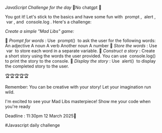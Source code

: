 *JavaScript Challenge for the day* 📍No chatgpt 📌

You got it! Let's stick to the basics and have some fun with  prompt ,  alert ,  var , and  console.log . Here's a challenge:

 *Create a simple "Mad Libs" game:* 

📍 *Prompt for words* : Use  prompt()  to ask the user for the following words:
An adjective
A noun
A verb
Another noun
A number
📍 *Store the words* : Use  var  to store each word in a separate variable.
📍 *Construct a story* :  Create a short story using the words the user provided. You can use  console.log()  to print the story to the console.
📍 *Display the story* :  Use  alert()  to display the completed story to the user.

🏆🏆🏆🏆🏆


Remember: You can be creative with your story! Let your imagination run wild.

I'm excited to see your Mad Libs masterpiece!  Show me your code when you're ready

Deadline : 11:30pm 12 March 2025📌

#Javascript daily challenge
